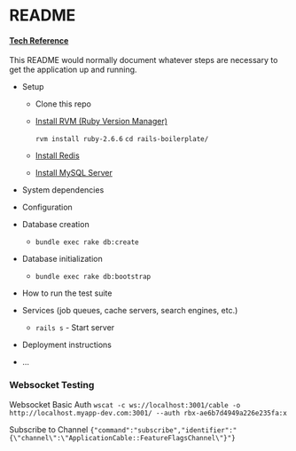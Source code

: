 # README

#### [Tech Reference](https://www.freecodecamp.org/news/have-an-idea-want-to-build-a-product-from-scratch-heres-a-checklist-of-things-you-should-go-through-in-your-backend-software-architecture/)

This README would normally document whatever steps are necessary to get the
application up and running.

* Setup
    - Clone this repo

    - [Install RVM (Ruby Version Manager)](https://rvm.io/rvm/install)

        `rvm install ruby-2.6.6`
        `cd rails-boilerplate/`

    - [Install Redis](https://gist.github.com/tomysmile/1b8a321e7c58499ef9f9441b2faa0aa8)
    - [Install MySQL Server](https://gist.github.com/operatino/392614486ce4421063b9dece4dfe6c21)

* System dependencies

* Configuration

* Database creation
    * `bundle exec rake db:create`
* Database initialization
    * `bundle exec rake db:bootstrap`

* How to run the test suite

* Services (job queues, cache servers, search engines, etc.)
    * `rails s` - Start server

* Deployment instructions

* ...


### Websocket Testing
Websocket Basic Auth
`wscat -c ws://localhost:3001/cable -o http://localhost.myapp-dev.com:3001/ --auth rbx-ae6b7d4949a226e235fa:x`

Subscribe to Channel
`{"command":"subscribe","identifier":"{\"channel\":\"ApplicationCable::FeatureFlagsChannel\"}"}`
